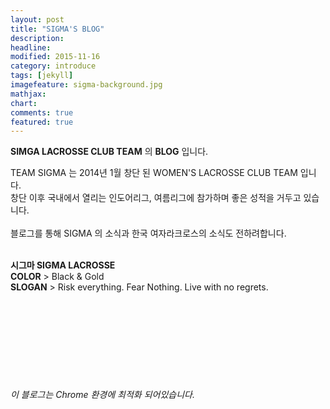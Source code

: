 ```yaml
---
layout: post
title: "SIGMA'S BLOG"
description: 
headline: 
modified: 2015-11-16
category: introduce
tags: [jekyll]
imagefeature: sigma-background.jpg
mathjax: 
chart: 
comments: true
featured: true
---
```


**SIMGA LACROSSE CLUB TEAM** 의 **BLOG** 입니다.

TEAM SIGMA 는 2014년 1월 창단 된 WOMEN'S LACROSSE CLUB TEAM 입니다. <br>
창단 이후 국내에서 열리는 인도어리그, 여름리그에 참가하며 좋은 성적을 거두고 있습니다. <br>
<br>
블로그를 통해 SIGMA 의 소식과 한국 여자라크로스의 소식도 전하려합니다.
<br>
<br>

**시그마 SIGMA LACROSSE**
<br>
**COLOR** > Black & Gold 
<br>
**SLOGAN** > Risk everything. Fear Nothing. Live with no regrets.

<br>

<br>
<br>
<br>
<br>
<br>
<br>


###### 이 블로그는 Chrome 환경에 최적화 되어있습니다.

